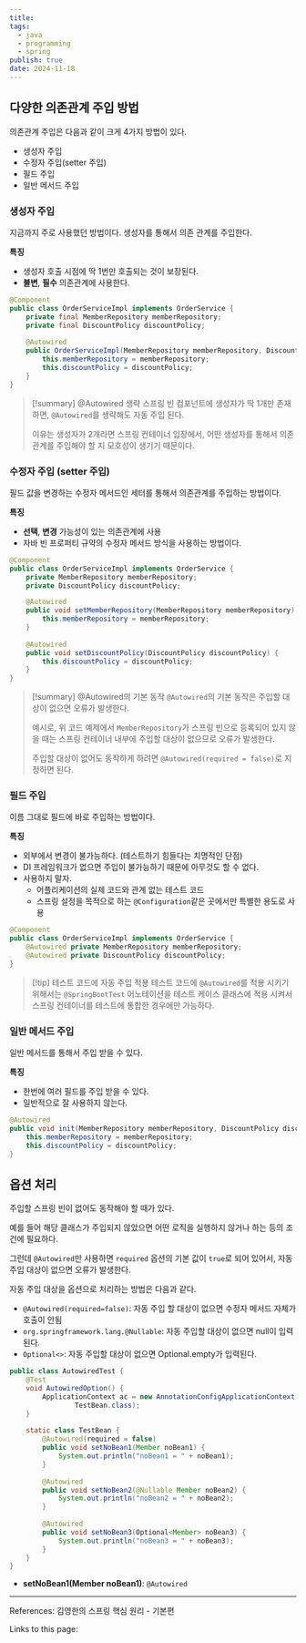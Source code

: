 ```yaml
---
title: 
tags:
  - java
  - programming
  - spring
publish: true
date: 2024-11-18
---
```

## 다양한 의존관계 주입 방법
의존관계 주입은 다음과 같이 크게 4가지 방법이 있다.
- 생성자 주입
- 수정자 주입(setter 주입)
- 필드 주입
- 일반 메서드 주입

### 생성자 주입
지금까지 주로 사용했던 방법이다. 생성자를 통해서 의존 관계를 주입한다.

**특징**
- 생성자 호출 시점에 딱 1번만 호출되는 것이 보장된다.
- **불변**, **필수** 의존관계에 사용한다.

```java
@Component  
public class OrderServiceImpl implements OrderService {  
    private final MemberRepository memberRepository;  
    private final DiscountPolicy discountPolicy;
    
	@Autowired  
	public OrderServiceImpl(MemberRepository memberRepository, DiscountPolicy discountPolicy) {  
	    this.memberRepository = memberRepository;  
	    this.discountPolicy = discountPolicy; 
	}
}
```

> [!summary] @Autowired 생략
> 스프링 빈 컴포넌트에 생성자가 딱 1개만 존재하면, `@Autowired`를 생략해도 자동 주입 된다.
> 
> 이유는 생성자가 2개라면 스프링 컨테이너 입장에서, 어떤 생성자를 통해서 의존관계를 주입해야 할 지 모호성이 생기기 때문이다.

### 수정자 주입 (setter 주입)
필드 값을 변경하는 수정자 메서드인 세터를 통해서 의존관계를 주입하는 방법이다.

**특징**
- **선택**, **변경** 가능성이 있는 의존관계에 사용
- 자바 빈 프로퍼티 규약의 수정자 메서드 방식을 사용하는 방법이다.

```java
@Component  
public class OrderServiceImpl implements OrderService {  
    private MemberRepository memberRepository;  
    private DiscountPolicy discountPolicy;

	@Autowired
	public void setMemberRepository(MemberRepository memberRepository) {
		this.memberRepository = memberRepository;
	}
	
	@Autowired
	public void setDiscountPolicy(DiscountPolicy discountPolicy) {
		this.discountPolicy = discountPolicy;
	}
}
```

> [!summary] @Autowired의 기본 동작
> `@Autowired`의 기본 동작은 주입할 대상이 없으면 오류가 발생한다.
> 
> 예시로, 위 코드 예제에서 `MemberRepository`가 스프링 빈으로 등록되어 있지 않을 때는 스프링 컨테이너 내부에 주입할 대상이 없으므로 오류가 발생한다.
> 
> 주입할 대상이 없어도 동작하게 하려면 `@Autowired(required = false)`로 지정하면 된다.

### 필드 주입
이름 그대로 필드에 바로 주입하는 방법이다.

**특징**
- 외부에서 변경이 불가능하다. (테스트하기 힘들다는 치명적인 단점)
- DI 프레임워크가 없으면 주입이 불가능하기 때문에 아무것도 할 수 없다.
- 사용하지 말자.
	- 어플리케이션의 실제 코드와 관계 없는 테스트 코드
	- 스프링 설정을 목적으로 하는 `@Configuration`같은 곳에서만 특별한 용도로 사용

```java
@Component
public class OrderServiceImpl implements OrderService {
	@Autowired private MemberRepository memberRepository;
	@Autowired private DiscountPolicy discountPolicy;
}
```

> [!tip] 테스트 코드에 자동 주입 적용
> 테스트 코드에 `@Autowired`를 적용 시키기 위해서는 `@SpringBootTest` 어노테이션을 테스트 케이스 클래스에 적용 시켜서 스프링 컨테이너를 테스트에 통합한 경우에만 가능하다.

### 일반 메서드 주입
일반 메서드를 통해서 주입 받을 수 있다.

**특징**
- 한번에 여러 필드를 주입 받을 수 있다.
- 일반적으로 잘 사용하지 않는다.

```java
@Autowired  
public void init(MemberRepository memberRepository, DiscountPolicy discountPolicy) {  
    this.memberRepository = memberRepository;  
    this.discountPolicy = discountPolicy;  
}
```

## 옵션 처리
주입할 스프링 빈이 없어도 동작해야 할 때가 있다.

예를 들어 해당 클래스가 주입되지 않았으면 어떤 로직을 실행하지 않거나 하는 등의 조건에 필요하다.

그런데 `@Autowired`만 사용하면 `required` 옵션의 기본 값이 `true`로 되어 있어서, 자동 주입 대상이 없으면 오류가 발생한다.

자동 주입 대상을 옵션으로 처리하는 방법은 다음과 같다.
- `@Autowired(required=false)`: 자동 주입 할 대상이 없으면 수정자 메서드 자체가 호출이 안됨
- `org.springframework.lang.@Nullable`: 자동 주입할 대상이 없으면 null이 입력된다.
- `Optional<>`: 자동 주입할 대상이 없으면 Optional.empty가 입력된다.

```java
public class AutowiredTest {  
    @Test  
    void AutowiredOption() {  
        ApplicationContext ac = new AnnotationConfigApplicationContext(  
                TestBean.class);  
    }  
  
    static class TestBean {  
        @Autowired(required = false)  
        public void setNoBean1(Member noBean1) {  
            System.out.println("noBean1 = " + noBean1);  
        }  
  
        @Autowired  
        public void setNoBean2(@Nullable Member noBean2) {  
            System.out.println("noBean2 = " + noBean2);  
        }  
  
        @Autowired  
        public void setNoBean3(Optional<Member> noBean3) {  
            System.out.println("noBean3 = " + noBean3);  
        }  
    }  
}
```

- **setNoBean1(Member noBean1)**: `@Autowired`
---
References: 김영한의 스프링 핵심 원리 - 기본편

Links to this page: 
